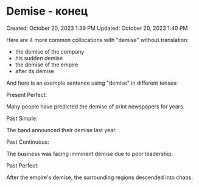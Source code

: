 # Demise - конец

Created: October 20, 2023 1:39 PM
Updated: October 20, 2023 1:40 PM

Here are 4 more common collocations with "demise" without translation:

- the demise of the company
- his sudden demise
- the demise of the empire
- after its demise

And here is an example sentence using "demise" in different tenses:

Present Perfect:

Many people have predicted the demise of print newspapers for years.

Past Simple:

The band announced their demise last year.

Past Continuous:

The business was facing imminent demise due to poor leadership.

Past Perfect:

After the empire's demise, the surrounding regions descended into chaos.